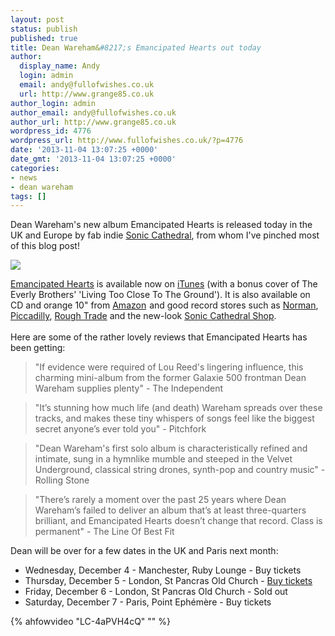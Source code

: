 ```yaml
---
layout: post
status: publish
published: true
title: Dean Wareham&#8217;s Emancipated Hearts out today
author:
  display_name: Andy
  login: admin
  email: andy@fullofwishes.co.uk
  url: http://www.grange85.co.uk
author_login: admin
author_email: andy@fullofwishes.co.uk
author_url: http://www.grange85.co.uk
wordpress_id: 4776
wordpress_url: http://www.fullofwishes.co.uk/?p=4776
date: '2013-11-04 13:07:25 +0000'
date_gmt: '2013-11-04 13:07:25 +0000'
categories:
- news
- dean wareham
tags: []
---
```

<p>Dean Wareham's new album Emancipated Hearts is released today in the UK and Europe by fab indie <a href="http://www.soniccathedral.co.uk">Sonic Cathedral</a>, from whom I've pinched most of this blog post!</p>
<p><img class="aligncenter" src=" http://media.fullofwishes.co.uk/05-dean_wareham/sleeves/deanwareham_emancipatedhearts_cover.jpg" /></p>
<p><a href="/database/release/emancipated-hearts-release/">Emancipated Hearts</a> is available now on <a href="https://itunes.apple.com/gb/album/id725692724?affId=1720307">iTunes</a> (with a bonus cover of The Everly Brothers' 'Living Too Close To The Ground'). It is also available on CD and orange 10" from <a target="_blank" href="http://www.amazon.co.uk/gp/search/?ie=UTF8&camp=1634&creative=19450&index=blended&keywords=emancipated%20hearts&linkCode=ur2&oe=utf-8&tag=aheadfullofwi-21">Amazon</a><img src="https://ir-uk.amazon-adsystem.com/e/ir?t=aheadfullofwi-21&l=ur2&o=2" width="1" height="1" border="0" alt="" style="border:none !important; margin:0px !important;" /> and good record stores such as <a href="http://www.normanrecords.com/records/143475-dean-wareham-emancipated-hearts-">Norman</a>, <a href="http://www.piccadillyrecords.com/products/DeanWareham-EmancipatedHearts-SonicCathedral-93284.html">Piccadilly</a>, <a href="http://www.roughtrade.com/albums/77363">Rough Trade</a> and the new-look <a href="http://soniccathedral.bigcartel.com/artist/dean-wareham">Sonic Cathedral Shop</a>.<br />
<a id="more"></a><a id="more-4776"></a><br />
Here are some of the rather lovely reviews that Emancipated Hearts has been getting:</p>
<blockquote><p>"If evidence were required of Lou Reed's lingering influence, this charming mini-album from the former Galaxie 500 frontman Dean Wareham supplies plenty" - The Independent</p></blockquote>
<blockquote><p>"It’s stunning how much life (and death) Wareham spreads over these tracks, and makes these tiny whispers of songs feel like the biggest secret anyone’s ever told you" - Pitchfork</p></blockquote>
<blockquote><p>"Dean Wareham's first solo album is characteristically refined and intimate, sung in a hymnlike mumble and steeped in the Velvet Underground, classical string drones, synth-pop and country music" - Rolling Stone</p></blockquote>
<blockquote><p>"There’s rarely a moment over the past 25 years where Dean Wareham’s failed to deliver an album that’s at least three-quarters brilliant, and Emancipated Hearts doesn’t change that record. Class is permanent" - The Line Of Best Fit</p></blockquote>
<p>Dean will be over for a few dates in the UK and Paris next month:</p>
<ul>
<li>Wednesday, December 4 - Manchester, Ruby Lounge - <span class="removed_link" title="https://www.ticketline.co.uk/order/tickets/13286663/dean-wareham-manchester-the-ruby-lounge-2013-12-04-19-30-00">Buy tickets</span></li>
<li>Thursday, December 5 - London, St Pancras Old Church - <a href="http://www.wegottickets.com/event/240926">Buy tickets</a></li>
<li>Friday, December 6 - London, St Pancras Old Church - Sold out</li>
<li>Saturday, December 7 - Paris, Point Ephémère - <span class="removed_link" title="http://www.digitick.com/dean-wareham-papercuts-concert-point-ephemere-paris-07-decembre-2013-css5-pointephemere-pg101-ri2085186.html">Buy tickets</span></li>
</ul>
{% ahfowvideo "LC-4aPVH4cQ" "" %}

